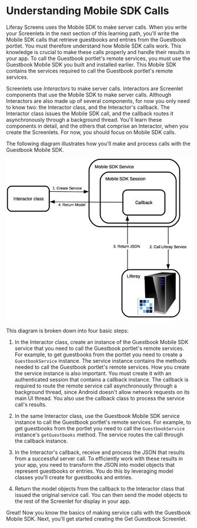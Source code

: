 # Understanding Mobile SDK Calls [](id=understanding-mobile-sdk-calls)

Liferay Screens uses the Mobile SDK to make server calls. When you write your 
Screenlets in the next section of this learning path, you'll write the Mobile 
SDK calls that retrieve guestbooks and entries from the Guestbook portlet. You 
must therefore understand how Mobile SDK calls work. This knowledge is crucial 
to make these calls properly and handle their results in your app. To call the 
Guestbook portlet's remote services, you must use the Guestbook Mobile SDK you 
built and installed earlier. This Mobile SDK contains the services required to 
call the Guestbook portlet's remote services. 

Screenlets use *Interactors* to make server calls. Interactors are Screenlet 
components that use the Mobile SDK to make server calls. Although Interactors 
are also made up of several components, for now you only need to know two: the 
Interactor class, and the Interactor's callback. The Interactor class issues the 
Mobile SDK call, and the callback routes it asynchronously through a background 
thread. You'll learn these components in detail, and the others that comprise an 
Interactor, when you create the Screenlets. For now, you should focus on Mobile 
SDK calls. 

The following diagram illustrates how you'll make and process calls with the 
Guestbook Mobile SDK. 

![Figure 1: A call made with the Guestbook Mobile SDK requires that you create a Mobile SDK service instance, use it to call the Liferay service, transform the resulting JSON into model objects, and pass those model objects back to the Screenlet's Interactor class that issued the original call.](../../images/android-mobile-sdk.png)

This diagram is broken down into four basic steps:

1. In the Interactor class, create an instance of the Guestbook Mobile SDK 
   service that you need to call the Guestbook portlet's remote services. For 
   example, to get guestbooks from the portlet you need to create a 
   `GuestbookService` instance. The service instance contains the methods needed 
   to call the Guestbook portlet's remote services. How you create the service 
   instance is also important. You must create it with an authenticated session 
   that contains a callback instance. The callback is required to route the 
   remote service call asynchronously through a background thread, since Android 
   doesn't allow network requests on its main UI thread. You also use the 
   callback class to process the service call's results. 

2. In the same Interactor class, use the Guestbook Mobile SDK service instance 
   to call the Guestbook portlet's remote services. For example, to get 
   guestbooks from the portlet you need to call the `GuestbookService` 
   instance's `getGuestbooks` method. The service routes the call through the 
   callback instance. 

3. In the Interactor's callback, receive and process the JSON that results from 
   a successful server call. To efficiently work with these results in your app, 
   you need to transform the JSON into model objects that represent guestbooks 
   or entries. You do this by leveraging model classes you'll create for 
   guestbooks and entries. 

4. Return the model objects from the callback to the Interactor class that 
   issued the original service call. You can then send the model objects to the 
   rest of the Screenlet for display in your app. 

Great! Now you know the basics of making service calls with the Guestbook Mobile 
SDK. Next, you'll get started creating the Get Guestbook Screenlet. 

